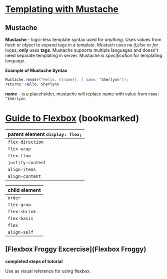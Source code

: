 # [Templating with Mustache](https://medium.com/@1sherlynn/javascript-templating-language-and-engine-mustache-js-with-node-and-express-f4c2530e73b2)

## Mustache

**Mustache** - logic-less template syntax used for *anything*. Uses values from *hash* or *object* to expand tags in a template. Mustach uses ~~no~~ *if,else* or *for* loops, **only** uses **tags**. Mustache supoorts multiple languages and doesn't need separate templating in server. Mustache is *specification* for templating language.

**Example of Mustache Syntax**

```javascript
Mustache.render("Hello, {{name}}, { name: "Sherlynn"});
returns: Hello, Sherlynn

```

**name** - is a placeholder, mustache will replace name with value from `name: "Sherlynn`

# [Guide to Flexbox](https://css-tricks.com/snippets/css/a-guide-to-flexbox/) (bookmarked)

| **parent element** `display: flex;`|
|------------------------------------|
| `flex-direction`                   |
| `flex-wrap`                        |
| `flex-flow`                        |
| `justify-content`                  |
| `align-items`                      |
| `align-content`                    |

| **child element**|
|------------------|
| `order`          |
| `flex-grow`      |
| `flex-shrink`    |
| `flex-basis`     |
| `flex`           |
| `align-self`     |


## [Flexbox Froggy Excercise](Flexbox Froggy)

**completed steps of tutorial**

Use as visual reference for using flexbox.
